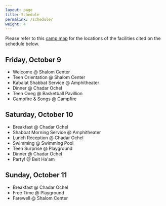 ```yaml
---
layout: page
title: Schedule
permalink: /schedule/
weight: 4
---
```


Please refer to this [camp map](/camp_map.pdf) for the locations of the facilities cited on the schedule below.

## Friday, October 9

* Welcome @ Shalom Center
* Teen Orientation @ Shalom Center
* Kabalat Shabbat Service @ Amphitheater
* Dinner @ Chadar Ochel
* Teen Oneg @ Basketball Pavillion
* Campfire & Songs @ Campfire

## Saturday, October 10

* Breakfast @ Chadar Ochel
* Shabbat Morning Service @ Amphitheater
* Lunch Reception @ Chadar Ochel
* Swimming @ Swimming Pool
* Teen Surprise @ Playground
* Dinner @ Chadar Ochel
* Party! @ Beit Ha'am

## Sunday, October 11

* Breakfast @ Chadar Ochel
* Free Time @ Playground
* Farewell @ Shalom Center


